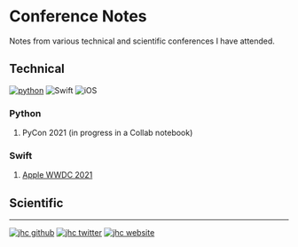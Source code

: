 # Conference Notes

Notes from various technical and scientific conferences I have attended.

## Technical

[![python](https://img.shields.io/badge/-Python-3776AB.svg?style=flat&logo=python&logoColor=white)](https://www.python.org)
![Swift](https://img.shields.io/badge/-Swift-FA7343.svg?style=flat&logo=swift&logoColor=white)
![iOS](https://img.shields.io/badge/-Apple-black.svg?style=flat&logo=apple)

### Python

1. PyCon 2021 (in progress in a Collab notebook)

### Swift

1. [Apple WWDC 2021](technical/2021_apple-wwdc.md)

## Scientific

---

[![jhc github](https://img.shields.io/badge/GitHub-jhrcook-181717.svg?style=flat&logo=github)](https://github.com/jhrcook)
[![jhc twitter](https://img.shields.io/badge/Twitter-@JoshDoesA-00aced.svg?style=flat&logo=twitter)](https://twitter.com/JoshDoesa)
[![jhc website](https://img.shields.io/badge/Website-Joshua_Cook-5087B2.svg?style=flat&logo=telegram)](https://joshuacook.netlify.app)
